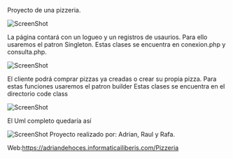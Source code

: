 Proyecto de una pizzeria.

![ScreenShot](https://raw.github.com/aadehoces/phpOrientado/master/img/banner.jpg)

La página contará con un logueo y un registros de usaurios. Para ello usaremos el patron Singleton.
Estas clases se encuentra en conexion.php y consulta.php.

![ScreenShot](https://raw.github.com/aadehoces/phpOrientado/master/UML/conexion.png)

El cliente podrá comprar pizzas ya creadas o crear su propia pizza. Para estas funciones usaremos el patron builder
Estas clases se encuentra en el directorio code class

![ScreenShot](https://raw.github.com/aadehoces/phpOrientado/master/UML/builder.png)

El Uml completo quedaría así

![ScreenShot](https://raw.github.com/aadehoces/phpOrientado/master/UML/entero.png)
Proyecto realizado por: Adrian, Raul y Rafa.

Web:https://adriandehoces.informaticailiberis.com/Pizzeria

